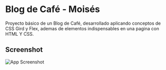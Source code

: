 
#  Blog de Café - Moisés

Proyecto básico de un Blog de Café, desarrollado aplicando conceptos de CSS Gird y Flex, ademas de elementos indispensables en una pagina con HTML Y CSS.

## Screenshot

![App Screenshot](https://sitesafemoi.github.io/blogdeCafe/img/blog1.jpg)

